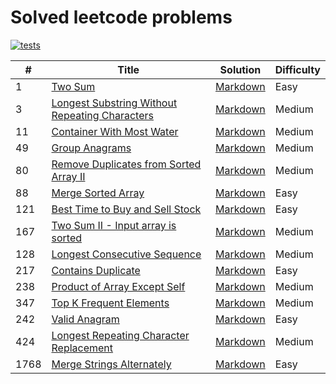 # Solved leetcode problems

[![tests](https://github.com/kevinzunigacuellar/interview-prep/actions/workflows/test.yml/badge.svg?branch=main)](https://github.com/kevinzunigacuellar/interview-prep/actions/workflows/test.yml)

| #    | Title                                                                                                                           | Solution                                    | Difficulty |
| ---- | ------------------------------------------------------------------------------------------------------------------------------- | ------------------------------------------- | ---------- |
| 1    | [Two Sum](https://leetcode.com/problems/two-sum/)                                                                               | [Markdown](./src/leetcode-1/solution.md)    | Easy       |
| 3    | [Longest Substring Without Repeating Characters](https://leetcode.com/problems/longest-substring-without-repeating-characters/) | [Markdown](./src/leetcode-3/solution.md)    | Medium     |
| 11   | [Container With Most Water](https://leetcode.com/problems/container-with-most-water/)                                           | [Markdown](./src/leetcode-11/solution.md)   | Medium     |
| 49   | [Group Anagrams](https://leetcode.com/problems/group-anagrams/)                                                                 | [Markdown](./src/leetcode-49/solution.md)   | Medium     |
| 80   | [Remove Duplicates from Sorted Array II](https://leetcode.com/problems/remove-duplicates-from-sorted-array-ii/)                 | [Markdown](./src/leetcode-80/solution.md)   | Medium     |
| 88   | [Merge Sorted Array](https://leetcode.com/problems/merge-sorted-array/)                                                         | [Markdown](./src/leetcode-88/solution.md)   | Easy       |
| 121  | [Best Time to Buy and Sell Stock](https://leetcode.com/problems/best-time-to-buy-and-sell-stock/)                               | [Markdown](./src/leetcode-121/solution.md)  | Easy       |
| 167  | [Two Sum II - Input array is sorted](https://leetcode.com/problems/two-sum-ii-input-array-is-sorted)                            | [Markdown](./src/leetcode-167/solution.md)  | Medium     |
| 128  | [Longest Consecutive Sequence](https://leetcode.com/problems/longest-consecutive-sequence/)                                     | [Markdown](./src/leetcode-128/solution.md)  | Medium     |
| 217  | [Contains Duplicate](https://leetcode.com/problems/contains-duplicate/)                                                         | [Markdown](./src/leetcode-217/solution.md)  | Easy       |
| 238  | [Product of Array Except Self](https://leetcode.com/problems/product-of-array-except-self/)                                     | [Markdown](./src/leetcode-238/solution.md)  | Medium     |
| 347  | [Top K Frequent Elements](https://leetcode.com/problems/top-k-frequent-elements/)                                               | [Markdown](./src/leetcode-347/solution.md)  | Medium     |
| 242  | [Valid Anagram](https://leetcode.com/problems/valid-anagram/)                                                                   | [Markdown](./src/leetcode-242/solution.md)  | Easy       |
| 424  | [Longest Repeating Character Replacement](https://leetcode.com/problems/longest-repeating-character-replacement/)               | [Markdown](./src/leetcode-424/solution.md)  | Medium     |
| 1768 | [Merge Strings Alternately](https://leetcode.com/problems/merge-strings-alternately)                                            | [Markdown](./src/leetcode-1768/solution.md) | Easy       |
